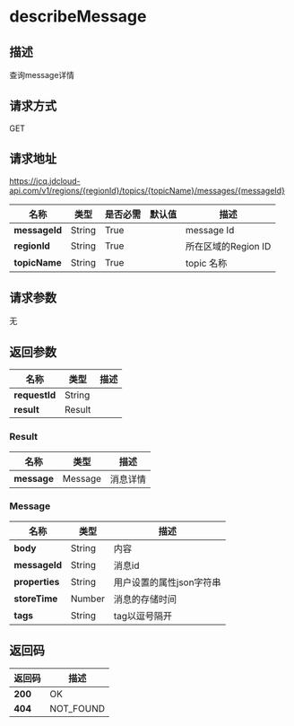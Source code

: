 # describeMessage


## 描述
查询message详情

## 请求方式
GET

## 请求地址
https://jcq.jdcloud-api.com/v1/regions/{regionId}/topics/{topicName}/messages/{messageId}

|名称|类型|是否必需|默认值|描述|
|---|---|---|---|---|
|**messageId**|String|True| |message Id|
|**regionId**|String|True| |所在区域的Region ID|
|**topicName**|String|True| |topic 名称|

## 请求参数
无


## 返回参数
|名称|类型|描述|
|---|---|---|
|**requestId**|String| |
|**result**|Result| |

### Result
|名称|类型|描述|
|---|---|---|
|**message**|Message|消息详情|
### Message
|名称|类型|描述|
|---|---|---|
|**body**|String|内容|
|**messageId**|String|消息id|
|**properties**|String|用户设置的属性json字符串|
|**storeTime**|Number|消息的存储时间|
|**tags**|String|tag以逗号隔开|

## 返回码
|返回码|描述|
|---|---|
|**200**|OK|
|**404**|NOT_FOUND|

